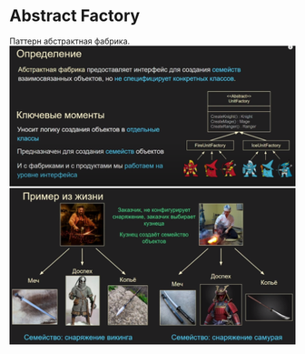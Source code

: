 # Abstract Factory
Паттерн абстрактная фабрика.
![Пример изображения](image/abst_fabr.png)
![Пример изображения](image/abst_fabr_2.png)
